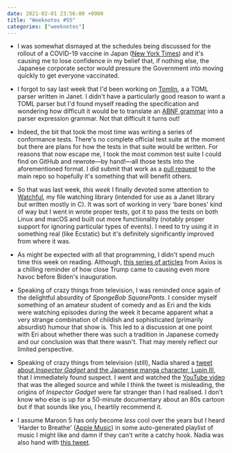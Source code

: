 ```yaml
---
date: 2021-02-01 23:56:00 +0900
title: "Weeknotes #55"
categories: ["weeknotes"]
---
```


- I was somewhat dismayed at the schedules being discussed for the rollout of a COVID-19 vaccine in Japan ([New York Times](https://www.nytimes.com/2021/01/31/world/asia/japan-south-korea-vaccinations.html)) and it's causing me to lose confidence in my belief that, if nothing else, the Japanese corporate sector would pressure the Government into moving quickly to get everyone vaccinated.

- I forgot to say last week that I'd been working on [Tomlin](https://github.com/pyrmont/tomlin), a a TOML parser written in Janet. I didn't have a particularly good reason to want a TOML parser but I'd found myself reading the specification and wondering how difficult it would be to translate an [ABNF grammar](https://github.com/toml-lang/toml/blob/1.0.0/toml.abnf) into a parser expression grammar. Not that difficult it turns out!

- Indeed, the bit that took the most time was writing a series of conformance tests. There's no complete official test suite at the moment but there are plans for how the tests in that suite would be written. For reasons that now escape me, I took the most common test suite I could find on GitHub and rewrote—by hand!—all those tests into the aforementioned format. I did submit that work as a [pull request](https://github.com/toml-lang/compliance/pull/8) to the main repo so hopefully it's something that will benefit others.

- So that was last week, _this week_ I finally devoted some attention to [Watchful](https://github.com/pyrmont/watchful), my file watching library (intended for use as a Janet library but written mostly in C). It was sort of working in very 'bare bones' kind of way but I went in wrote proper tests, got it to pass the tests on both Linux and macOS and built out more functionality (notably proper support for ignoring particular types of events). I need to try using it in something real (like Ecstatic) but it's definitely significantly improved from where it was.

- As might be expected with all that programming, I didn't spend much time this week on reading. Although, [this series of articles](https://www.axios.com/off-the-rails-episodes-cf6da824-83ac-45a6-a33c-ed8b00094e39.html) from Axios is a chilling reminder of how close Trump came to causing even more havoc before Biden's inauguration.

- Speaking of crazy things from television, I was reminded once again of the delightful absurdity of _SpongeBob SquarePants_. I consider myself something of an amateur student of comedy and as Eri and the kids were watching episodes during the week it became apparent what a very strange combination of childish and sophisticated (primarily absurdist) humour that show is. This led to a discussion at one point with Eri about whether there was such a tradition in Japanese comedy and our conclusion was that there wasn't. That may merely reflect our limited perspective.

- Speaking of crazy things from television (still), Nadia shared a [tweet about _Inspector Gadget_ and the Japanese manga character, Lupin III](https://twitter.com/dokidokigalaxy/status/1351009703850074124), that I immediately found suspect. I went and watched the [YouTube video](https://youtu.be/uFqzJKxPkOg) that was the alleged source and while I think the tweet is misleading, the origins of _Inspector Gadget_ were far stranger than I had realised. I don't know who else is up for a 50-minute documentary about an 80s cartoon but if that sounds like you, I heartily recommend it.

- I assume Maroon 5 has only become _less_ cool over the years but I heard 'Harder to Breathe' ([Apple Music](https://music.apple.com/us/album/harder-to-breathe/1440851650?i=1440851717)) in some auto-generated playlist of music I might like and damn if they can't write a catchy hook. Nadia was also hand with [this tweet](https://twitter.com/alexwatt187/status/1353838553600569344).
